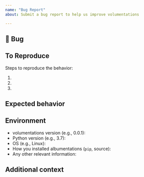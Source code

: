 ```yaml
---
name: "Bug Report"
about: Submit a bug report to help us improve volumentations

---
```


## 🐛 Bug

<!-- A clear and concise description of what the bug is. -->

## To Reproduce

Steps to reproduce the behavior:

1.
2.
3.

<!-- If you have a code sample, error messages, stack traces, please provide it here as well -->

## Expected behavior

<!-- A clear and concise description of what you expected to happen. -->

## Environment

 - volumentations version (e.g., 0.0.1):
 - Python version (e.g., 3.7):
 - OS (e.g., Linux):
 - How you installed albumentations (`pip`, source):
 - Any other relevant information:

## Additional context

<!-- Add any other context about the problem here. -->

